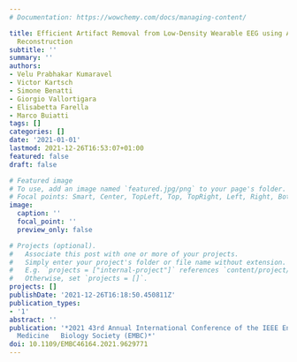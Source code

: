 ```yaml
---
# Documentation: https://wowchemy.com/docs/managing-content/

title: Efficient Artifact Removal from Low-Density Wearable EEG using Artifacts Subspace
  Reconstruction
subtitle: ''
summary: ''
authors:
- Velu Prabhakar Kumaravel
- Victor Kartsch
- Simone Benatti
- Giorgio Vallortigara
- Elisabetta Farella
- Marco Buiatti
tags: []
categories: []
date: '2021-01-01'
lastmod: 2021-12-26T16:53:07+01:00
featured: false
draft: false

# Featured image
# To use, add an image named `featured.jpg/png` to your page's folder.
# Focal points: Smart, Center, TopLeft, Top, TopRight, Left, Right, BottomLeft, Bottom, BottomRight.
image:
  caption: ''
  focal_point: ''
  preview_only: false

# Projects (optional).
#   Associate this post with one or more of your projects.
#   Simply enter your project's folder or file name without extension.
#   E.g. `projects = ["internal-project"]` references `content/project/deep-learning/index.md`.
#   Otherwise, set `projects = []`.
projects: []
publishDate: '2021-12-26T16:18:50.450811Z'
publication_types:
- '1'
abstract: ''
publication: '*2021 43rd Annual International Conference of the IEEE Engineering in
  Medicine   Biology Society (EMBC)*'
doi: 10.1109/EMBC46164.2021.9629771
---
```

